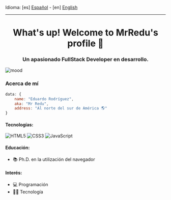 Idioma: [es] [Español](README.md) - [en] [English](README-EN.md)

---

<h1 align="center">What's up! Welcome to MrRedu's profile 👀</h1>

<h3 align="center">Un apasionado FullStack Developer en desarrollo.</h3>

<img align="center" alt="mood" src="https://i.giphy.com/RThN0hOS2GO4M.gif">

### Acerca de mí
```javascript
data: {
    name: "Eduardo Rodríguez",
    aka: "Mr Redu",
    address: "Al norte del sur de América 🌎"
}
```

#### Tecnologías:
![HTML5](https://img.shields.io/badge/html5-%23E34F26.svg?style=for-the-badge&logo=html5&logoColor=white) ![CSS3](https://img.shields.io/badge/css3-%231572B6.svg?style=for-the-badge&logo=css3&logoColor=white) ![JavaScript](https://img.shields.io/badge/javascript-%23323330.svg?style=for-the-badge&logo=javascript&logoColor=%23F7DF1E)

#### Educación:
- 📚 Ph.D. en la utilización del navegador

#### 

#### Interés:
- 💻 Programación
- 👨‍💻 Tecnología
